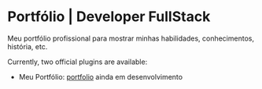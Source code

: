 # Portfólio | Developer FullStack

Meu portfólio profissional para mostrar minhas habilidades, conhecimentos, história, etc.

Currently, two official plugins are available:

- Meu Portfólio: [portfolio](https://github.com/vitejs/vite-plugin-react/blob/main/packages/plugin-react/README.md) ainda em desenvolvimento

